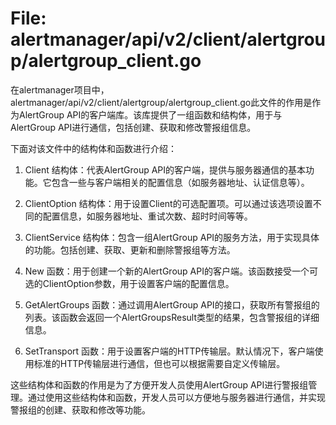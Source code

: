 # File: alertmanager/api/v2/client/alertgroup/alertgroup_client.go

在alertmanager项目中，alertmanager/api/v2/client/alertgroup/alertgroup_client.go此文件的作用是作为AlertGroup API的客户端库。该库提供了一组函数和结构体，用于与AlertGroup API进行通信，包括创建、获取和修改警报组信息。

下面对该文件中的结构体和函数进行介绍：

1. Client 结构体：代表AlertGroup API的客户端，提供与服务器通信的基本功能。它包含一些与客户端相关的配置信息（如服务器地址、认证信息等）。

2. ClientOption 结构体：用于设置Client的可选配置项。可以通过该选项设置不同的配置信息，如服务器地址、重试次数、超时时间等等。

3. ClientService 结构体：包含一组AlertGroup API的服务方法，用于实现具体的功能。包括创建、获取、更新和删除警报组等方法。

4. New 函数：用于创建一个新的AlertGroup API的客户端。该函数接受一个可选的ClientOption参数，用于设置客户端的配置信息。

5. GetAlertGroups 函数：通过调用AlertGroup API的接口，获取所有警报组的列表。该函数会返回一个AlertGroupsResult类型的结果，包含警报组的详细信息。

6. SetTransport 函数：用于设置客户端的HTTP传输层。默认情况下，客户端使用标准的HTTP传输层进行通信，但也可以根据需要自定义传输层。

这些结构体和函数的作用是为了方便开发人员使用AlertGroup API进行警报组管理。通过使用这些结构体和函数，开发人员可以方便地与服务器进行通信，并实现警报组的创建、获取和修改等功能。

